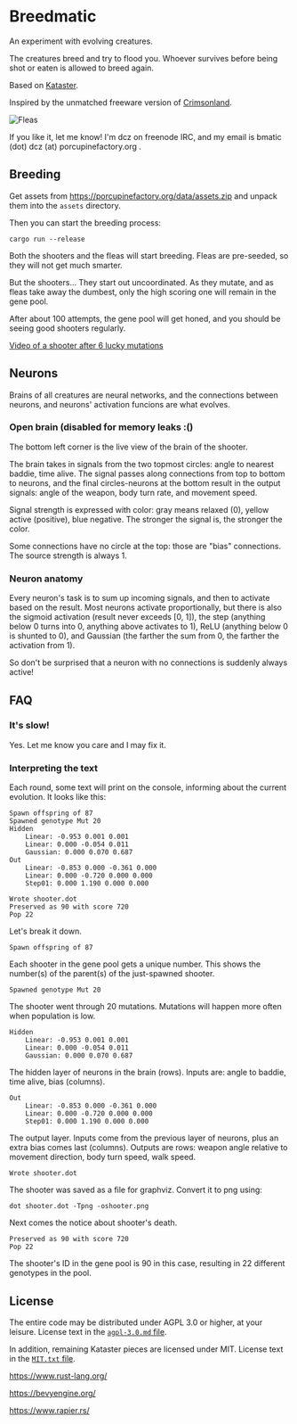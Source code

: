 # Breedmatic

An experiment with evolving creatures.

The creatures breed and try to flood you. Whoever survives before being shot or eaten is allowed to breed again.

Based on [Kataster](https://github.com/Bobox214/Kataster).

Inspired by the unmatched freeware version of [Crimsonland](http://phoenix.ee/old-crimsonland-1-02-1-3-0-1-4-0/).

![Fleas](https://porcupinefactory.org/data/breedmatic0.2_flood.png)

If you like it, let me know! I'm dcz on freenode IRC, and my email is bmatic (dot) dcz (at) porcupinefactory.org .

## Breeding

Get assets from https://porcupinefactory.org/data/assets.zip and unpack them into the `assets` directory.

Then you can start the breeding process:

```
cargo run --release
```

Both the shooters and the fleas will start breeding. Fleas are pre-seeded, so they will not get much smarter.

But the shooters… They start out uncoordinated. As they mutate, and as fleas take away the dumbest, only the high scoring one will remain in the gene pool.

After about 100 attempts, the gene pool will get honed, and you should be seeing good shooters regularly.

[Video of a shooter after 6 lucky mutations](https://porcupinefactory.org/data/breedmatic0.2_goodshooter.webm)

## Neurons

Brains of all creatures are neural networks, and the connections between neurons, and neurons' activation funcions are what evolves.

### Open brain (disabled for memory leaks :()

The bottom left corner is the live view of the brain of the shooter.

The brain takes in signals from the two topmost circles: angle to nearest baddie, time alive. The signal passes along connections from top to bottom to neurons, and the final circles-neurons at the bottom result in the output signals: angle of the weapon, body turn rate, and movement speed.

Signal strength is expressed with color: gray means relaxed (0), yellow active (positive), blue negative. The stronger the signal is, the stronger the color.

Some connections have no circle at the top: those are "bias" connections. The source strength is always 1.

### Neuron anatomy

Every neuron's task is to sum up incoming signals, and then to activate based on the result. Most neurons activate proportionally, but there is also the sigmoid activation (result never exceeds [0, 1]), the step (anything below 0 turns into 0, anything above activates to 1), ReLU (anything below 0 is shunted to 0), and Gaussian (the farther the sum from 0, the farther the activation from 1).

So don't be surprised that a neuron with no connections is suddenly always active!

## FAQ

### It's slow!

Yes. Let me know you care and I may fix it.

### Interpreting the text

Each round, some text will print on the console, informing about the current evolution. It looks like this:

```
Spawn offspring of 87
Spawned genotype Mut 20
Hidden
    Linear: -0.953 0.001 0.001 
    Linear: 0.000 -0.054 0.011 
    Gaussian: 0.000 0.070 0.687 
Out
    Linear: -0.853 0.000 -0.361 0.000 
    Linear: 0.000 -0.720 0.000 0.000 
    Step01: 0.000 1.190 0.000 0.000 

Wrote shooter.dot
Preserved as 90 with score 720
Pop 22
```

Let's break it down.

```
Spawn offspring of 87
```

Each shooter in the gene pool gets a unique number. This shows the number(s) of the parent(s) of the just-spawned shooter.

```
Spawned genotype Mut 20
```

The shooter went through 20 mutations. Mutations will happen more often when population is low.

```
Hidden
    Linear: -0.953 0.001 0.001 
    Linear: 0.000 -0.054 0.011 
    Gaussian: 0.000 0.070 0.687 
```

The hidden layer of neurons in the brain (rows). Inputs are: angle to baddie, time alive, bias (columns).

```
Out
    Linear: -0.853 0.000 -0.361 0.000 
    Linear: 0.000 -0.720 0.000 0.000 
    Step01: 0.000 1.190 0.000 0.000 
```

The output layer. Inputs come from the previous layer of neurons, plus an extra bias comes last (columns). Outputs are rows: weapon angle relative to movement direction, body turn speed, walk speed.

```
Wrote shooter.dot
```

The shooter was saved as a file for graphviz. Convert it to png using:

```
dot shooter.dot -Tpng -oshooter.png
```

Next comes the notice about shooter's death.

```
Preserved as 90 with score 720
Pop 22
```

The shooter's ID in the gene pool is 90 in this case, resulting in 22 different genotypes in the pool.

## License

The entire code may be distributed under AGPL 3.0 or higher, at your leisure. License text in the [`agpl-3.0.md` file](agpl-3.0.md).

In addition, remaining Kataster pieces are licensed under MIT. License text in the [`MIT.txt` file](MIT.txt).

https://www.rust-lang.org/

https://bevyengine.org/

https://www.rapier.rs/
